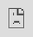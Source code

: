
<!DOCTYPE html>
<html>
   <head>
<meta name="viewport" content="width=device-width, initial-scale=1">
      <base target="_top">
   </head>
   <body>
      <iframe style="position: absolute;top: 0;left: 0;width: 100%;height: 100%;border: 0;" src="https://script.google.com/macros/s/AKfycbzbw8GV0P4HC4Ed1jOAQZC0gCrieMzTTfWMIMuGKrBikmEHTjD4_MNPZDfRQjjil5Fyjg/exec"></iframe>
   </body>
</html>
